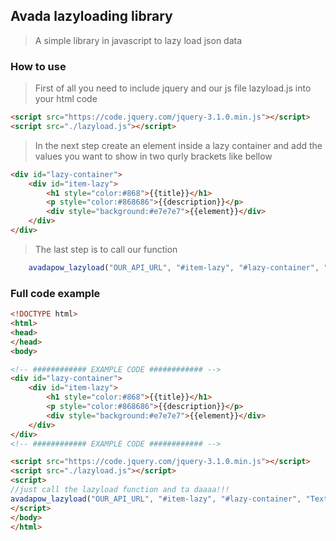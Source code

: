 ## Avada lazyloading library

> A simple library in javascript to lazy load json data

### How to use

> First of all you need to include jquery and our js file lazyload.js into your html code

```html
<script src="https://code.jquery.com/jquery-3.1.0.min.js"></script>
<script src="./lazyload.js"></script>
```
> In the next step create an element inside a lazy container and add the values you want to show in two qurly brackets like bellow

```html
<div id="lazy-container">
	<div id="item-lazy">
		<h1 style="color:#868">{{title}}</h1>
		<p style="color:#868686">{{description}}</p>
		<div style="background:#e7e7e7">{{element}}</div>
	</div>
</div>
```

> The last step is to call our function

```javascript
	avadapow_lazyload("OUR_API_URL", "#item-lazy", "#lazy-container", "Text to show in the end");
```

### Full code example

```html
<!DOCTYPE html>
<html>
<head>
</head>
<body>

<!-- ############ EXAMPLE CODE ############ -->
<div id="lazy-container">
	<div id="item-lazy">
		<h1 style="color:#868">{{title}}</h1>
		<p style="color:#868686">{{description}}</p>
		<div style="background:#e7e7e7">{{element}}</div>
	</div>
</div>
<!-- ############ EXAMPLE CODE ############ -->

<script src="https://code.jquery.com/jquery-3.1.0.min.js"></script>
<script src="./lazyload.js"></script>
<script>
//just call the lazyload function and ta daaaa!!!
avadapow_lazyload("OUR_API_URL", "#item-lazy", "#lazy-container", "Text to show in the end");
</script>
</body>
</html>
```